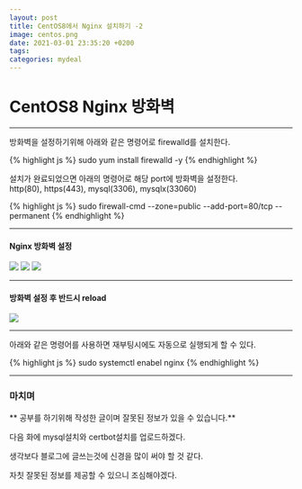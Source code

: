 ```yaml
---
layout: post
title: CentOS8에서 Nginx 설치하기 -2
image: centos.png
date: 2021-03-01 23:35:20 +0200
tags:
categories: mydeal
---
```


# CentOS8 Nginx 방화벽

***

방화벽을 설정하기위해 아래와 같은 명령어로 firewalld를 설치한다.

{% highlight js %}
sudo yum install firewalld -y
{% endhighlight %}

설치가 완료되었으면 아래의 명령어로 해당 port에 방화벽을 설정한다.  
http(80), https(443), mysql(3306), mysqlx(33060)

{% highlight js %}
sudo firewall-cmd --zone=public --add-port=80/tcp --permanent
{% endhighlight %}

***

#### Nginx 방화벽 설정
![]({{site.baseurl}}/images/mydeal/영구적으로-포트를-추가한다-방화벽설정.PNG)
![]({{site.baseurl}}/images/mydeal/https-방화벽.PNG)
![]({{site.baseurl}}/images/mydeal/mysql-방화벽.PNG)

***

#### 방화벽 설정 후 반드시 reload
![]({{site.baseurl}}/images/mydeal/방화벽-reload.PNG)

***

아래와 같은 명령어를 사용하면 재부팅시에도 자동으로 실행되게 할 수 있다.

{% highlight js %}
  sudo systemctl enabel nginx
{% endhighlight %}

***

### 마치며  

** 공부를 하기위해 작성한 글이며 잘못된 정보가 있을 수 있습니다.**  

다음 화에 mysql설치와 certbot설치를 업로드하겠다.  

생각보다 블로그에 글쓰는것에 신경을 많이 써야 할 것 같다.  

자칫 잘못된 정보를 제공할 수 있으니 조심해야겠다.  


